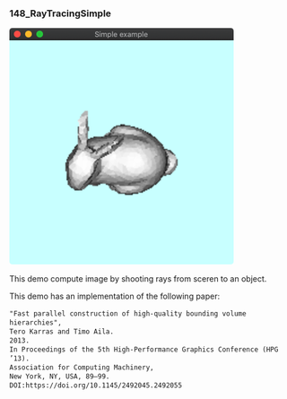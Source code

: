 ### 148_RayTracingSimple
![](thumbnail.png)

This demo compute image by shooting rays from sceren to an object.



This demo has an implementation of the following paper:

 ```
"Fast parallel construction of high-quality bounding volume hierarchies",
Tero Karras and Timo Aila. 
2013.  
In Proceedings of the 5th High-Performance Graphics Conference (HPG ’13). 
Association for Computing Machinery, 
New York, NY, USA, 89–99. 
DOI:https://doi.org/10.1145/2492045.2492055
 ```